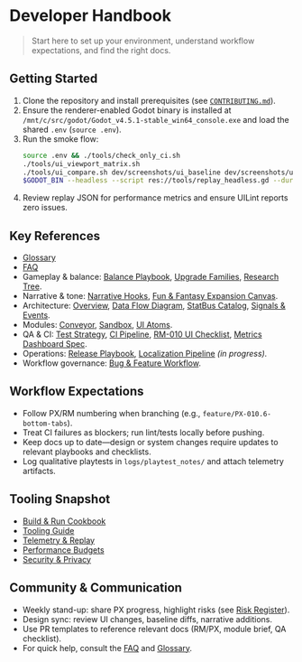# Developer Handbook

> Start here to set up your environment, understand workflow expectations, and find the right docs.

## Getting Started
1. Clone the repository and install prerequisites (see [`CONTRIBUTING.md`](../CONTRIBUTING.md)).
2. Ensure the renderer-enabled Godot binary is installed at `/mnt/c/src/godot/Godot_v4.5.1-stable_win64_console.exe` and load the shared `.env` (`source .env`).
3. Run the smoke flow:
   ```bash
   source .env && ./tools/check_only_ci.sh
   ./tools/ui_viewport_matrix.sh
   ./tools/ui_compare.sh dev/screenshots/ui_baseline dev/screenshots/ui_current
   $GODOT_BIN --headless --script res://tools/replay_headless.gd --duration=120 --seed=42
   ```
4. Review replay JSON for performance metrics and ensure UILint reports zero issues.

## Key References
- [Glossary](Glossary.md)
- [FAQ](FAQ.md)
- Gameplay & balance: [Balance Playbook](design/Balance_Playbook.md), [Upgrade Families](design/Upgrade_Families.md), [Research Tree](design/Research_Tree.md).
- Narrative & tone: [Narrative Hooks](design/Narrative_Hooks.md), [Fun & Fantasy Expansion Canvas](design/Fun_Fantasy_Expansion_Canvas.md).
- Architecture: [Overview](architecture/Overview.md), [Data Flow Diagram](architecture/DataFlow_Diagram.md), [StatBus Catalog](architecture/StatBus_Catalog.md), [Signals & Events](architecture/Signals_Events.md).
- Modules: [Conveyor](modules/conveyor.md), [Sandbox](modules/sandbox.md), [UI Atoms](modules/ui_atoms.md).
- QA & CI: [Test Strategy](qa/Test_Strategy.md), [CI Pipeline](qa/CI_Pipeline.md), [RM-010 UI Checklist](qa/RM-010-ui-checklist.md), [Metrics Dashboard Spec](qa/Metrics_Dashboard_Spec.md).
- Operations: [Release Playbook](ops/Release_Playbook.md), [Localization Pipeline](ops/Localization_Pipeline.md) *(in progress).*
- Workflow governance: [Bug & Feature Workflow](ops/Bug_and_Feature_Workflow.md).

## Workflow Expectations
- Follow PX/RM numbering when branching (e.g., `feature/PX-010.6-bottom-tabs`).
- Treat CI failures as blockers; run lint/tests locally before pushing.
- Keep docs up to date—design or system changes require updates to relevant playbooks and checklists.
- Log qualitative playtests in `logs/playtest_notes/` and attach telemetry artifacts.

## Tooling Snapshot
- [Build & Run Cookbook](dev/Build_Cookbook.md)
- [Tooling Guide](dev/Tooling.md)
- [Telemetry & Replay](quality/Telemetry_Replay.md)
- [Performance Budgets](quality/Performance_Budgets.md)
- [Security & Privacy](quality/Security_and_Privacy.md)

## Community & Communication
- Weekly stand-up: share PX progress, highlight risks (see [Risk Register](qa/Risk_Register.md)).
- Design sync: review UI changes, baseline diffs, narrative additions.
- Use PR templates to reference relevant docs (RM/PX, module brief, QA checklist).
- For quick help, consult the [FAQ](FAQ.md) and [Glossary](Glossary.md).
